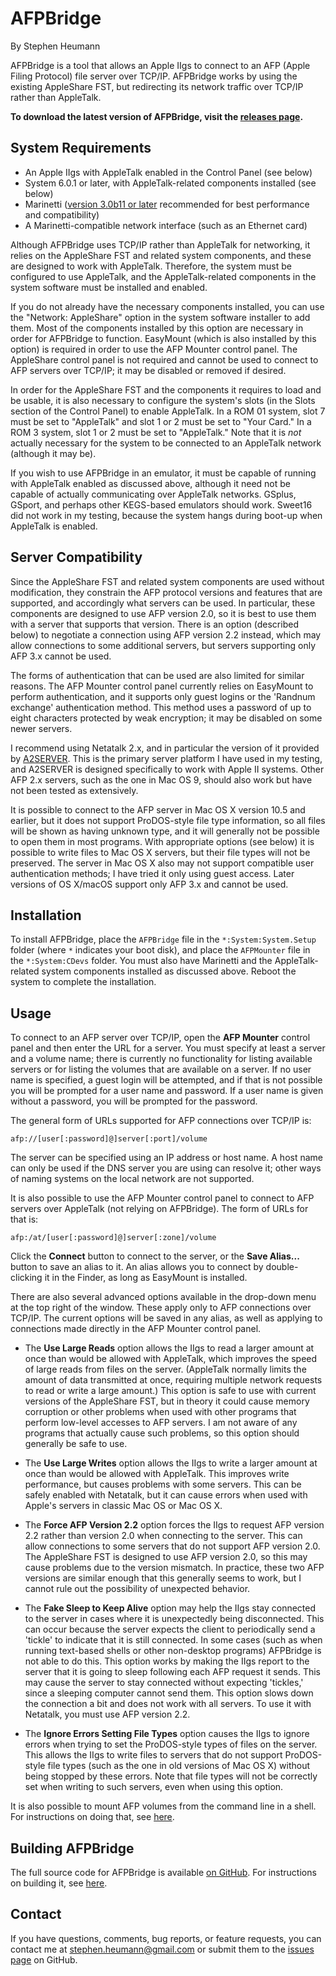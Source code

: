 AFPBridge
=========
By Stephen Heumann

AFPBridge is a tool that allows an Apple IIgs to connect to an AFP (Apple Filing Protocol) file server over TCP/IP.  AFPBridge works by using the existing AppleShare FST, but redirecting its network traffic over TCP/IP rather than AppleTalk.

__To download the latest version of AFPBridge, visit the [releases page][1].__

[1]: https://github.com/sheumann/AFPBridge/releases


System Requirements
-------------------
* An Apple IIgs with AppleTalk enabled in the Control Panel (see below)
* System 6.0.1 or later, with AppleTalk-related components installed (see below)
* Marinetti ([version 3.0b11 or later][Marinetti] recommended for best performance and compatibility)
* A Marinetti-compatible network interface (such as an Ethernet card)

Although AFPBridge uses TCP/IP rather than AppleTalk for networking, it relies on the AppleShare FST and related system components, and these are designed to work with AppleTalk.  Therefore, the system must be configured to use AppleTalk, and the AppleTalk-related components in the system software must be installed and enabled.

If you do not already have the necessary components installed, you can use the "Network: AppleShare" option in the system software installer to add them.  Most of the components installed by this option are necessary in order for AFPBridge to function.  EasyMount (which is also installed by this option) is required in order to use the AFP Mounter control panel.  The AppleShare control panel is not required and cannot be used to connect to AFP servers over TCP/IP; it may be disabled or removed if desired.

In order for the AppleShare FST and the components it requires to load and be usable, it is also necessary to configure the system's slots (in the Slots section of the Control Panel) to enable AppleTalk.  In a ROM 01 system, slot 7 must be set to "AppleTalk" and slot 1 or 2 must be set to "Your Card."  In a ROM 3 system, slot 1 or 2 must be set to "AppleTalk."  Note that it is _not_ actually necessary for the system to be connected to an AppleTalk network (although it may be).

If you wish to use AFPBridge in an emulator, it must be capable of running with AppleTalk enabled as discussed above, although it need not be capable of actually communicating over AppleTalk networks.  GSplus, GSport, and perhaps other KEGS-based emulators should work.  Sweet16 did not work in my testing, because the system hangs during boot-up when AppleTalk is enabled.

[Marinetti]: http://www.apple2.org/marinetti/index.html


Server Compatibility
--------------------
Since the AppleShare FST and related system components are used without modification, they constrain the AFP protocol versions and features that are supported, and accordingly what servers can be used.  In particular, these components are designed to use AFP version 2.0, so it is best to use them with a server that supports that version.  There is an option (described below) to negotiate a connection using AFP version 2.2 instead, which may allow connections to some additional servers, but servers supporting only AFP 3.x cannot be used.

The forms of authentication that can be used are also limited for similar reasons.  The AFP Mounter control panel currently relies on EasyMount to perform authentication, and it supports only guest logins or the 'Randnum exchange'
authentication method.  This method uses a password of up to eight characters protected by weak encryption; it may be disabled on some newer servers.

I recommend using Netatalk 2.x, and in particular the version of it provided by [A2SERVER][2].  This is the primary server platform I have used in my testing, and A2SERVER is designed specifically to work with Apple II systems.  Other AFP 2.x servers, such as the one in Mac OS 9, should also work but have not been tested as extensively.

It is possible to connect to the AFP server in Mac OS X version 10.5 and earlier, but it does not support ProDOS-style file type information, so all files will be shown as having unknown type, and it will generally not be possible to open them in most programs.  With appropriate options (see below) it is possible to write files to Mac OS X servers, but their file types will not be preserved.  The server in Mac OS X also may not support compatible user authentication methods; I have tried it only using guest access.  Later versions of OS X/macOS support only AFP 3.x and cannot be used.  

[2]: http://ivanx.com/a2server/


Installation
------------
To install AFPBridge, place the `AFPBridge` file in the `*:System:System.Setup` folder (where `*` indicates your boot disk), and place the `AFPMounter` file in the `*:System:CDevs` folder.  You must also have Marinetti and the AppleTalk-related system components installed as discussed above.  Reboot the system to complete the installation.


Usage
-----
To connect to an AFP server over TCP/IP, open the __AFP Mounter__ control panel and then enter the URL for a server.  You must specify at least a server and a volume name; there is currently no functionality for listing available servers or for listing the volumes that are available on a server.  If no user name is specified, a guest login will be attempted, and if that is not possible you will be prompted for a user name and password.  If a user name is given without a password, you will be prompted for the password.

The general form of URLs supported for AFP connections over TCP/IP is:

    afp://[user[:password]@]server[:port]/volume

The server can be specified using an IP address or host name.  A host name can only be used if the DNS server you are using can resolve it; other ways of naming systems on the local network are not supported.

It is also possible to use the AFP Mounter control panel to connect to AFP servers over AppleTalk (not relying on AFPBridge).  The form of URLs for that is:

    afp:/at/[user[:password]@]server[:zone]/volume

Click the __Connect__ button to connect to the server, or the __Save Alias...__ button to save an alias to it.  An alias allows you to connect by double-clicking it in the Finder, as long as EasyMount is installed.

There are also several advanced options available in the drop-down menu at the top right of the window.  These apply only to AFP connections over TCP/IP.
The current options will be saved in any alias, as well as applying to connections made directly in the AFP Mounter control panel.

* The __Use Large Reads__ option allows the IIgs to read a larger amount at once than would be allowed with AppleTalk, which improves the speed of large reads from files on the server.  (AppleTalk normally limits the amount of data transmitted at once, requiring multiple network requests to read or write a large amount.)  This option is safe to use with current versions of the AppleShare FST, but in theory it could cause memory corruption or other problems when used with other programs that perform low-level accesses to AFP servers.  I am not aware of any programs that actually cause such problems, so this option should generally be safe to use.

* The __Use Large Writes__ option allows the IIgs to write a larger amount at once than would be allowed with AppleTalk.  This improves write performance, but causes problems with some servers.  This can be safely enabled with Netatalk, but it can cause errors when used with Apple's servers in classic Mac OS or Mac OS X.

* The __Force AFP Version 2.2__ option forces the IIgs to request AFP version 2.2 rather than version 2.0 when connecting to the server.  This can allow connections to some servers that do not support AFP version 2.0.  The AppleShare FST is designed to use AFP version 2.0, so this may cause problems due to the version mismatch.  In practice, these two AFP versions are similar enough that this generally seems to work, but I cannot rule out the possibility of unexpected behavior.

* The __Fake Sleep to Keep Alive__ option may help the IIgs stay connected to the server in cases where it is unexpectedly being disconnected.  This can occur because the server expects the client to periodically send a 'tickle' to indicate that it is still connected.  In some cases (such as when running text-based shells or other non-desktop programs) AFPBridge is not able to do this.  This option works by making the IIgs report to the server that it is going to sleep following each AFP request it sends.  This may cause the server to stay connected without expecting 'tickles,' since a sleeping computer cannot send them.  This option slows down the connection a bit and does not work with all servers.  To use it with Netatalk, you must use AFP version 2.2.

* The __Ignore Errors Setting File Types__ option causes the IIgs to ignore errors when trying to set the ProDOS-style types of files on the server.  This allows the IIgs to write files to servers that do not support ProDOS-style file types (such as the one in old versions of Mac OS X) without being stopped by these errors.  Note that file types will not be correctly set when writing to such servers, even when using this option.

It is also possible to mount AFP volumes from the command line in a shell.  For instructions on doing that, see [here][3].

[3]: https://sheumann.github.io/AFPBridge/ShellMount


Building AFPBridge
------------------

The full source code for AFPBridge is available [on GitHub][4].  For instructions on building it, see [here][5].

[4]: https://github.com/sheumann/AFPBridge
[5]: https://sheumann.github.io/AFPBridge/BUILDING


Contact
-------
If you have questions, comments, bug reports, or feature requests, you can contact me at stephen.heumann@gmail.com or submit them to the [issues page][6] on GitHub.

[6]: https://github.com/sheumann/AFPBridge/issues
